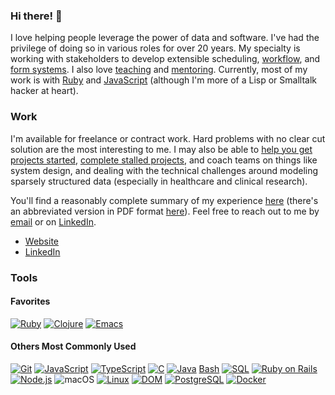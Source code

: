### Hi there! 👋

I love helping people leverage the power of data and software. I've had the
privilege of doing so in various roles for over 20 years. My specialty is
working with stakeholders to develop extensible scheduling,
[workflow](https://delonnewman.name/history/workflow), and
[form systems](https://delonnewman.name/history/form-system). I also love
[teaching](https://delonnewman.name/history/teaching) and [mentoring](https://delonnewman.name/history/mentoring).
Currently, most of my work is with [Ruby](https://delonnewman.name/history/ruby)
and [JavaScript](https://delonnewman.name/history/javascript) (although
I'm more of a Lisp or Smalltalk hacker at heart).

### Work

I'm available for freelance or contract work. Hard problems with no clear cut solution
are the most interesting to me. I may also be able to
[help you get projects started](https://delonnewman.name/projects/punchedit),
[complete stalled projects](https://delonnewman.name/projects/surveyor),
and coach teams on things like system design, and dealing with the technical challenges
around modeling sparsely structured data (especially in healthcare and clinical research).

You'll find a reasonably complete summary of my experience [here](https://delonnewman.name/history)
(there's an abbreviated version in PDF format [here](https://delonnewman.name/resume.pdf)).
Feel free to reach out to me by [email](mailto:contact@delonnewman.name)
or on [LinkedIn](https://www.linkedin.com/in/delonnewman).

- [Website](https://delonnewman.name)
- [LinkedIn](https://linkedin.com/in/delonnewman)

### Tools

#### Favorites

[![Ruby](https://img.shields.io/badge/Ruby-CC342D?style=flat&logo=ruby&logoColor=white)](https://delonnewman.name/history/ruby/)
[![Clojure](https://img.shields.io/badge/Clojure-grey?style=flat&logo=clojure)](https://delonnewman.name/history/clojure/)
[![Emacs](https://img.shields.io/badge/Emacs-white?style=flat&logo=gnuemacs)](https://delonnewman.name/articles/2023/11/21/emacs-is-more-like-a-terminal-than-an-editor/)

#### Others Most Commonly Used

[![Git](https://img.shields.io/badge/Git-E44C30?style=flat&logo=git&logoColor=white)](https://delonnewman.name/history/git/)
[![JavaScript](https://img.shields.io/badge/JavaScript-F7DF1E?style=flat&logo=JavaScript&logoColor=white)](https://delonnewman.name/history/javascript/)
[![TypeScript](https://img.shields.io/badge/TypeScript-007ACC?style=flat&logo=typescript&logoColor=white)](https://delonnewman.name/history/typescript/)
[![C](https://img.shields.io/badge/C-00599C?style=flat&logo=c&logoColor=white)](https://delonnewman.name/history/c)
[![Java](https://img.shields.io/badge/Java-ED8B00?style=flat&logo=openjdk&logoColor=white)](https://delonnewman.name/history/java/)
[Bash](https://img.shields.io/badge/GNU%20Bash-4EAA25?style=flat&logo=GNU%20Bash&logoColor=white)
[![SQL](https://img.shields.io/badge/SQL-blue?style=flat)](https://delonnewman.name/history/sql/)
[![Ruby on Rails](https://img.shields.io/badge/Ruby_on_Rails-CC0000?style=flat&logo=ruby-on-rails&logoColor=white)](https://delonnewman.name/history/rails/)
[![Node.js](https://img.shields.io/badge/Node-grey?style=flat&logo=nodedotjs)](https://delonnewman.name/history/nodejs/)
![macOS](https://img.shields.io/badge/macOS-000000?style=flat&logo=apple&logoColor=white)
[![Linux](https://img.shields.io/badge/Linux-FCC624?style=flat&logo=linux&logoColor=black)](https://delonnewman.name/history/linux/)
[![DOM](https://img.shields.io/badge/DOM-white?style=flat&logo=html5)](https://delonnewman.name/history/javascript/)
[![PostgreSQL](https://img.shields.io/badge/PostgreSQL-316192?style=flat&logo=postgresql&logoColor=white)](https://delonnewman.name/history/postgresql/)
[![Docker](https://img.shields.io/badge/Docker-%230db7ed.svg?style=flat&logo=docker&logoColor=white)](https://delonnewman.name/history/docker/)


